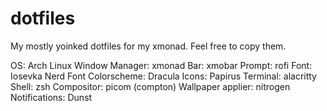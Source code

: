 # dotfiles
 My mostly yoinked dotfiles for my xmonad. Feel free to copy them.

OS: Arch Linux
Window Manager: xmonad 
Bar: xmobar
Prompt: rofi
Font: Iosevka Nerd Font
Colorscheme: Dracula
Icons: Papirus
Terminal: alacritty
Shell: zsh
Compositor: picom (compton)
Wallpaper applier: nitrogen
Notifications: Dunst
